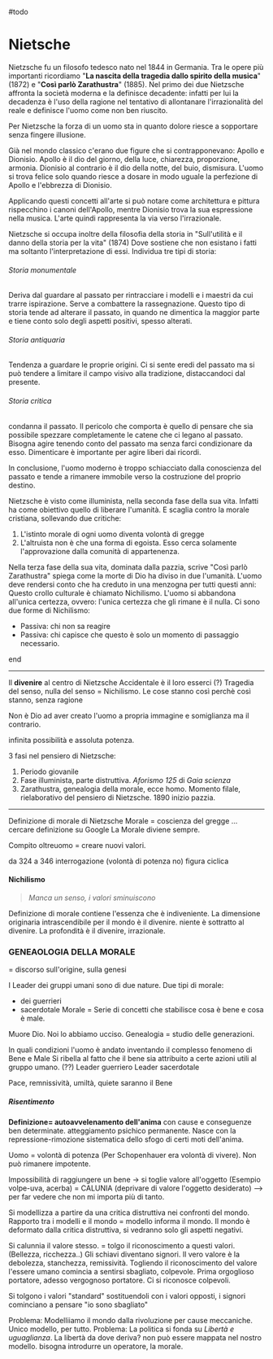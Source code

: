 #todo 

# Nietsche 
Nietzsche fu un filosofo tedesco nato nel 1844 in Germania. Tra le opere più importanti ricordiamo "**La nascita della tragedia dallo spirito della musica**" (1872) e "**Così parlò Zarathustra**" (1885). 
Nel primo dei due Nietzsche affronta la società moderna e la definisce decadente: infatti per lui la decadenza è l'uso della ragione nel tentativo di allontanare l'irrazionalità del reale e definisce l'uomo come non ben riuscito. 

Per Nietzsche la forza di un uomo sta in quanto dolore riesce a sopportare senza fingere illusione. 

Già nel mondo classico c'erano due figure che si contrapponevano: Apollo e Dionisio. 
Apollo è il dio del giorno, della luce, chiarezza, proporzione, armonia. 
Dionisio al contrario è il dio della notte, del buio, dismisura. 
L'uomo si trova felice solo quando riesce a dosare in modo uguale la perfezione di Apollo e l'ebbrezza di Dionisio. 

Applicando questi concetti all'arte si può notare come architettura e pittura rispecchino i canoni dell'Apollo, mentre Dionisio trova la sua espressione nella musica. 
L'arte quindi rappresenta la via verso l'irrazionale. 

Nietzsche si occupa inoltre della filosofia della storia in "Sull'utilità e il danno della storia per la vita" (1874)
Dove sostiene che non esistano i fatti ma soltanto l'interpretazione di essi. 
Individua tre tipi di storia: 

###### Storia monumentale
Deriva dal guardare al passato per rintracciare i modelli e i maestri da cui trarre ispirazione. Serve a combattere la rassegnazione. Questo tipo di storia tende ad alterare il passato, in quando ne dimentica la maggior parte e tiene conto solo degli aspetti positivi, spesso alterati. 
###### Storia antiquaria 
Tendenza a guardare le proprie origini. Ci si sente eredi del passato ma si può tendere a limitare il campo visivo alla tradizione, distaccandoci dal presente.
###### Storia critica
condanna il passato. Il pericolo che comporta è quello di pensare che sia possibile spezzare completamente le catene che ci legano al passato. Bisogna agire tenendo conto del passato ma senza farci condizionare da esso. Dimenticare è importante per agire liberi dai ricordi. 

In conclusione, l'uomo moderno è troppo schiacciato dalla conoscienza del passato e tende a rimanere immobile verso la costruzione del proprio destino. 

Nietzsche è visto come illuminista, nella seconda fase della sua vita. Infatti ha come obiettivo quello di liberare l'umanità. E scaglia contro la morale cristiana, sollevando due critiche: 
1. L'istinto morale di ogni uomo diventa volontà di gregge 
2. L'altruista non è che una forma di egoista. Esso cerca solamente l'approvazione dalla comunità di appartenenza. 

Nella terza fase della sua vita, dominata dalla pazzia, scrive "Così parlò Zarathustra" spiega come la morte di Dio ha diviso in due l'umanità. L'uomo deve rendersi conto che ha creduto in una menzogna per tutti questi anni: Questo crollo culturale è chiamato Nichilismo. 
L'uomo si abbandona all'unica certezza, ovvero: l'unica certezza che gli rimane è il nulla. Ci sono due forme di Nichilismo: 
- Passiva: chi non sa reagire
- Passiva: chi capisce che questo è solo un momento di passaggio necessario. 


end


---
Il **divenire** al centro di Nietzsche 
Accidentale è il loro esserci (?)
Tragedia del senso, nulla del senso = Nichilismo. Le cose stanno così perchè così stanno, senza ragione 

Non è Dio ad aver creato l'uomo a propria immagine e somiglianza ma il contrario. 

infinita possibilità e assoluta potenza. 

3 fasi nel pensiero di Nietzsche: 

1. Periodo giovanile
2. Fase illuminista, parte distruttiva. *Aforismo 125* di *Gaia scienza*
3. Zarathustra, genealogia della morale, ecce homo. Momento filale, rielaborativo del pensiero di Nietzsche. 1890 inizio pazzia. 

---
Definizione di morale di Nietzsche 
Morale  = coscienza del gregge ... cercare definizione su Google
La Morale diviene sempre. 

Compito oltreuomo = creare nuovi valori. 


da 324 a 346  interrogazione (volontà di potenza no)
figura ciclica

#### Nichilismo 
> *Manca un senso, i valori sminuiscono*

Definizione di morale contiene l'essenza che è indiveniente. 
La dimensione originaria intrascendibile per il mondo è il divenire. niente è sottratto al divenire. 
La profondità è il divenire, irrazionale. 

### **GENEAOLOGIA DELLA MORALE**
= discorso sull'origine, sulla genesi 

I Leader dei gruppi umani sono di due nature. Due tipi di morale:
- dei guerrieri 
- sacerdotale 
Morale = Serie di concetti che stabilisce cosa è bene e cosa è male.

Muore Dio. Noi lo abbiamo ucciso. 
Genealogia = studio delle generazioni. 

In quali condizioni l'uomo è andato inventando il complesso fenomeno di Bene e Male
Si ribella al fatto che il bene sia attribuito a certe azioni utili al gruppo umano. (??)
Leader guerriero 
Leader sacerdotale 

Pace, remnissività, umiltà, quiete saranno il Bene

##### Risentimento 

**Definizione= autoavvelenamento dell'anima** con cause e conseguenze ben determinate. atteggiamento psichico permanente.
Nasce con la repressione-rimozione sistematica dello sfogo di certi moti dell'anima. 

Uomo = volontà di potenza (Per Schopenhauer era volontà di vivere). Non può rimanere impotente. 


Impossibilità di raggiungere un bene -> si toglie valore all'oggetto (Esempio volpe-uva, acerba) = CALUNIA (deprivare di valore l'oggetto desiderato) --> per far vedere che non mi importa più di tanto. 

Si modellizza a partire da una critica distruttiva nei confronti del mondo. Rapporto tra i modelli e il mondo = modello informa il mondo. Il mondo è deformato dalla critica distruttiva, si vedranno solo gli aspetti negativi. 

Si calunnia il valore stesso. = tolgo il riconoscimento a questi valori. (Bellezza, ricchezza..)
Gli schiavi diventano signori. 
Il vero valore è la debolezza, stanchezza, remissività. 
Togliendo il riconoscimento del valore l'essere umano comincia a sentirsi sbagliato, colpevole. 
Prima orgoglioso portatore, adesso vergognoso portatore. Ci si riconosce colpevoli. 

Si tolgono i valori "standard" sostituendoli con i valori opposti, i signori cominciano a pensare "io sono sbagliato"

Problema: 
Modelliiamo il mondo dalla rivoluzione per cause meccaniche. Unico modello, per tutto. 
Problema: La politica si fonda su *Libertà e uguaglianza*. La libertà da dove deriva? non può essere mappata nel nostro  modello. bisogna introdurre un operatore, la morale. 














